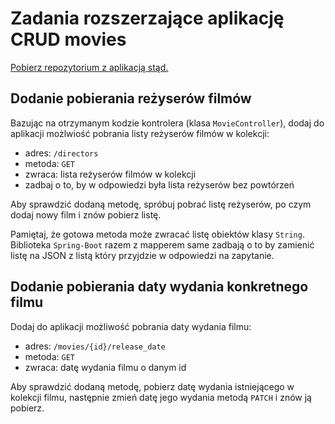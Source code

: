# Zadania rozszerzające aplikację CRUD movies

[Pobierz repozytorium z aplikacją stąd.](https://github.com/kkoltun/REST-movie-service)

## Dodanie pobierania reżyserów filmów

Bazując na otrzymanym kodzie kontrolera (klasa `MovieController`), dodaj do aplikacji możlwiość pobrania listy reżyserów filmów w kolekcji:
* adres: `/directors`
* metoda: `GET`
* zwraca: lista reżyserów filmów w kolekcji
* zadbaj o to, by w odpowiedzi była lista reżyserów bez powtórzeń

Aby sprawdzić dodaną metodę, spróbuj pobrać listę reżyserów, po czym dodaj nowy film i znów pobierz listę.

Pamiętaj, że gotowa metoda może zwracać listę obiektów klasy `String`.
Biblioteka `Spring-Boot` razem z mapperem same zadbają o to by zamienić listę na JSON z listą który przyjdzie w odpowiedzi na zapytanie.

## Dodanie pobierania daty wydania konkretnego filmu

Dodaj do aplikacji możliwość pobrania daty wydania filmu:
* adres: `/movies/{id}/release_date`
* metoda: `GET`
* zwraca: datę wydania filmu o danym id

Aby sprawdzić dodaną metodę, pobierz datę wydania istniejącego w kolekcji filmu, następnie zmień datę jego wydania metodą `PATCH` i znów ją pobierz.
